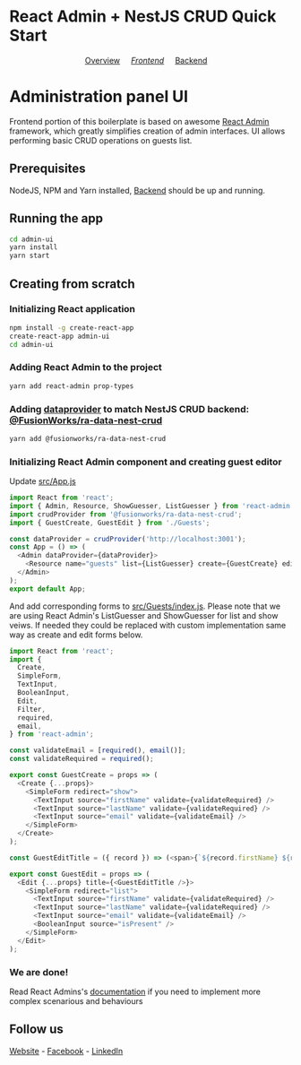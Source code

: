# React Admin + NestJS CRUD Quick Start

<p align="center">
  <a href="../README.md">Overview</a>
  &nbsp;&nbsp;&nbsp;
  <i><a href="README.md">Frontend</a></i>
  &nbsp;&nbsp;&nbsp;
  <a href="../api/README.md">Backend</a>
  &nbsp;&nbsp;&nbsp;
</p>

# Administration panel UI

Frontend portion of this boilerplate is based on awesome [React Admin](https://github.com/marmelab/react-admin) framework, which greatly simplifies creation of admin interfaces. UI allows performing basic CRUD operations on guests list.

## Prerequisites

NodeJS, NPM and Yarn installed, [Backend](../api/README.md) should be up and running.

## Running the app

```bash
cd admin-ui
yarn install
yarn start
```

## Creating from scratch

### Initializing React application

```bash
npm install -g create-react-app
create-react-app admin-ui
cd admin-ui
```

### Adding React Admin to the project

```bash
yarn add react-admin prop-types
```

### Adding [dataprovider](https://marmelab.com/react-admin/DataProviders.html) to match NestJS CRUD backend: [@FusionWorks/ra-data-nest-crud](https://github.com/FusionWorks/react-admin-nestjsx-crud-dataprovider)

```bash
yarn add @fusionworks/ra-data-nest-crud
```

### Initializing React Admin component and creating guest editor

Update [src/App.js](src/App.js)

```javascript
import React from 'react';
import { Admin, Resource, ShowGuesser, ListGuesser } from 'react-admin';
import crudProvider from '@fusionworks/ra-data-nest-crud';
import { GuestCreate, GuestEdit } from './Guests';

const dataProvider = crudProvider('http://localhost:3001');
const App = () => (
  <Admin dataProvider={dataProvider}>
    <Resource name="guests" list={ListGuesser} create={GuestCreate} edit={GuestEdit} show={ShowGuesser} />
  </Admin>
);
export default App;
```

And add corresponding forms to [src/Guests/index.js](src/Guests/index.js). Please note that we are using React Admin's ListGuesser and ShowGuesser for list and show veiws. If needed they could be replaced with custom implementation same way as create and edit forms below.

```javascript
import React from 'react';
import {
  Create,
  SimpleForm,
  TextInput,
  BooleanInput,
  Edit,
  Filter,
  required,
  email,
} from 'react-admin';

const validateEmail = [required(), email()];
const validateRequired = required();

export const GuestCreate = props => (
  <Create {...props}>
    <SimpleForm redirect="show">
      <TextInput source="firstName" validate={validateRequired} />
      <TextInput source="lastName" validate={validateRequired} />
      <TextInput source="email" validate={validateEmail} />
    </SimpleForm>
  </Create>
);

const GuestEditTitle = ({ record }) => (<span>{`${record.firstName} ${record.lastName}`}</span>);

export const GuestEdit = props => (
  <Edit {...props} title={<GuestEditTitle />}>
    <SimpleForm redirect="list">
      <TextInput source="firstName" validate={validateRequired} />
      <TextInput source="lastName" validate={validateRequired} />
      <TextInput source="email" validate={validateEmail} />
      <BooleanInput source="isPresent" />
    </SimpleForm>
  </Edit>
);
```

### We are done!

Read React Admins's [documentation](https://marmelab.com/react-admin/index.html) if you need to implement more complex scenarious and behaviours

## Follow us
[Website](https://fusion.works) - [Facebook](https://www.facebook.com/FusionWorksMD/) - [LinkedIn](https://www.linkedin.com/company/fusionworks-moldova/)
